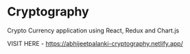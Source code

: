 # Cryptography
Crypto Currency application using React, Redux and Chart.js

VISIT HERE - https://abhijeetpalanki-cryptography.netlify.app/

